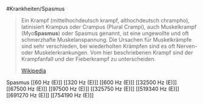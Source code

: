 #Krankheiten/Spasmus

> Ein Krampf (mittelhochdeutsch krampf, althochdeutsch chrampho), latinisiert Krampus oder Crampus (Plural Crampi), auch Muskelkrampf (Myo**Spasmus**) oder Spasmus genannt, ist eine ungewollte und oft schmerzhafte Muskelanspannung. Die Ursachen für Muskelkrämpfe sind sehr verschieden, bei wiederholten Krämpfen sind es oft Nerven- oder Muskelerkrankungen. Vom hier beschriebenen Krampf sind der Krampfanfall und der Fieberkrampf zu unterscheiden.
>
> [Wikipedia](https://de.wikipedia.org/wiki/Krampf)

Spasmus
[[60 Hz (E)]]
[[320 Hz (E)]]
[[600 Hz (E)]]
[[32500 Hz (E)]]
[[67500 Hz (E)]]
[[97500 Hz (E)]]
[[325750 Hz (E)]]
[[519340 Hz (E)]]
[[691270 Hz (E)]]
[[754190 Hz (E)]]